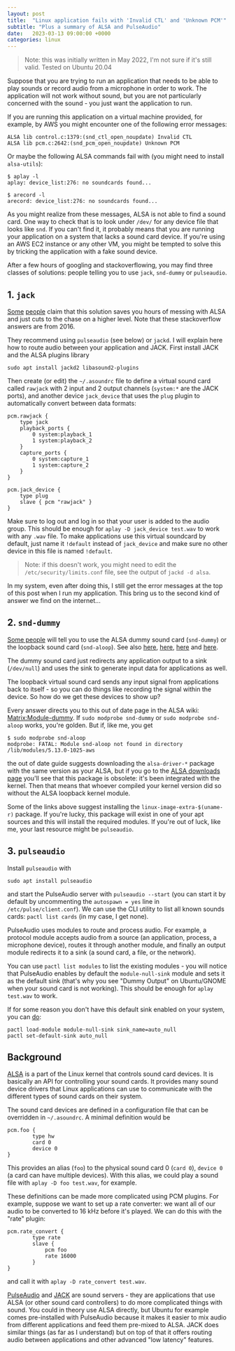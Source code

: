 ```yaml
---
layout: post
title:  "Linux application fails with 'Invalid CTL' and 'Unknown PCM'"
subtitle: "Plus a summary of ALSA and PulseAudio"
date:   2023-03-13 09:00:00 +0000
categories: linux
---
```

> Note: this was initially written in May 2022, I'm not sure if it's still valid.
> Tested on Ubuntu 20.04

Suppose that you are trying to run an application that needs to be able to play sounds or record audio from a microphone in order to work. The application will not work without sound, but you are not particularly concerned with the sound - you just want the application to run.

If you are running this application on a virtual machine provided, for example, by AWS you might encounter one of the following error messages:

```
ALSA lib control.c:1379:(snd_ctl_open_noupdate) Invalid CTL
ALSA lib pcm.c:2642:(snd_pcm_open_noupdate) Unknown PCM
```

Or maybe the following ALSA commands fail with (you might need to install `alsa-utils`):

```
$ aplay -l
aplay: device_list:276: no soundcards found...
```

```
$ arecord -l
arecord: device_list:276: no soundcards found...
```

As you might realize from these messages, ALSA is not able to find a sound card. One way to check that is to look under `/dev/` for any device file that looks like `snd`. If you can't find it, it probably means that you are running your application on a system that lacks a sound card device. If you're using an AWS EC2 instance or any other VM, you might be tempted to solve this by tricking the application with a fake sound device.

After a few hours of googling and stackoverflowing, you may find three classes of solutions: people telling you to use `jack`, `snd-dummy` or `pulseaudio`.

## 1. `jack`

[Some](https://stackoverflow.com/questions/66213114/creating-a-virtual-sound-card-on-an-ec2) [people](https://stackoverflow.com/questions/40061291/linux-without-hardware-soundcard-capture-audio-playback-and-record-it-to-fil) claim that this solution saves you hours of messing with ALSA and just cuts to the chase on a higher level. Note that these stackoverflow answers are from 2016.

They recommend using `pulseaudio` (see below) or `jackd`. I will explain here how to route audio between your application and JACK. First install JACK and the ALSA plugins library

```
sudo apt install jackd2 libasound2-plugins
```

Then create (or edit) the `~/.asoundrc` file to define a virtual sound card called `rawjack` with 2 input and 2 output channels (`system:*` are the JACK ports), and another device `jack_device` that uses the `plug` plugin to automatically convert between data formats:

```
pcm.rawjack {
    type jack
    playback_ports {
        0 system:playback_1
        1 system:playback_2
    }
    capture_ports {
        0 system:capture_1
        1 system:capture_2
    }
}

pcm.jack_device {
    type plug
    slave { pcm "rawjack" }
}
```

Make sure to log out and log in so that your user is added to the audio group. This should be enough for `aplay -D jack_device test.wav` to work with any `.wav` file. To make applications use this virtual soundcard by default, just name it `!default` instead of `jack_device` and make sure no other device in this file is named `!default`.

> Note: if this doesn't work, you might need to edit the `/etc/security/limits.conf` file, see the output of `jackd -d alsa`.

In my system, even after doing this, I still get the error messages at the top of this post when I run my application. This bring us to the second kind of answer we find on the internet...

## 2. `snd-dummy`

[Some people](https://groups.google.com/g/ec2ubuntu/c/gyaom4lTwBw) will tell you to use the ALSA dummy sound card (`snd-dummy`) or the loopback sound card (`snd-aloop`). See also [here](https://superuser.com/questions/344760/how-to-create-a-dummy-sound-card-device-in-linux-server), [here](https://stackoverflow.com/questions/44032488/dummy-soundcard-for-amazon-linux-server), [here](https://ubuntuforums.org/showthread.php?t=2385473) and [here](https://www.reddit.com/r/linux4noobs/comments/2m77g1/help_a_noob_create_a_dummy_sound_card_driver/).

The dummy sound card just redirects any application output to a sink (`/dev/null`) and uses the sink to generate input data for applications as well.

The loopback virtual sound card sends any input signal from applications back to itself - so you can do things like recording the signal within the device. So how do we get these devices to show up?

Every answer directs you to this out of date page in the ALSA wiki: [Matrix:Module-dummy](https://www.alsa-project.org/main/index.php/Matrix:Module-dummy). If `sudo modprobe snd-dummy` or `sudo modprobe snd-aloop` works, you're golden. But if, like me, you get

```
$ sudo modprobe snd-aloop
modprobe: FATAL: Module snd-aloop not found in directory /lib/modules/5.13.0-1025-aws
```

the out of date guide suggests downloading the `alsa-driver-*` package with the same version as your ALSA, but if you go to the [ALSA downloads page](https://www.alsa-project.org/wiki/Download) you'll see that this package is obsolete: it's been integrated with the kernel. Then that means that whoever compiled your kernel version did so without the ALSA loopback kernel module.

Some of the links above suggest installing the `linux-image-extra-$(uname-r)` package. If you're lucky, this package will exist in one of your apt sources and this will install the required modules. If you're out of luck, like me, your last resource might be `pulseaudio`.

## 3. `pulseaudio`

Install `pulseaudio` with 

```
sudo apt install pulseaudio
```

and start the PulseAudio server with `pulseaudio --start` (you can start it by default by uncommenting the `autospawn = yes` line in `/etc/pulse/client.conf`). We can use the CLI utility to list all known sounds cards: `pactl list cards` (in my case, I get none).

PulseAudio uses modules to route and process audio. For example, a protocol module accepts audio from a source (an application, process, a microphone device), routes it through another module, and finally an output module redirects it to a sink (a sound card, a file, or the network).

You can use `pactl list modules` to list the existing modules - you will notice that PulseAudio enables by default the `module-null-sink` module and sets it as the default sink (that's why you see "Dummy Output" on Ubuntu/GNOME when your sound card is not working). This should be enough for `aplay test.wav` to work.

If for some reason you don't have this default sink enabled on your system, you can [do](https://stackoverflow.com/questions/49545647/programmatic-alsa-loopback):

```
pactl load-module module-null-sink sink_name=auto_null
pactl set-default-sink auto_null
```

## Background

[ALSA](https://www.alsa-project.org/wiki/Main_Page) is a part of the Linux kernel that controls sound card devices. It is basically an API for controlling your sound cards. It provides many sound device drivers that Linux applications can use to communicate with the different types of sound cards on their system.

The sound card devices are defined in a configuration file that can be overridden in `~/.asoundrc`. A minimal definition would be

```
pcm.foo {
        type hw
        card 0
        device 0
}
```

This provides an alias (`foo`) to the physical sound card 0 (`card 0`), `device 0` (a card can have multiple devices). With this alias, we could play a sound file with `aplay -D foo test.wav`, for example.

These definitions can be made more complicated using PCM plugins. For example, suppose we want to set up a rate converter: we want all of our audio to be converted to 16 kHz before it's played. We can do this with the "rate" plugin:

```
pcm.rate_convert {
        type rate
        slave {
            pcm foo
            rate 16000
        }
}
```

and call it with `aplay -D rate_convert test.wav`.

[PulseAudio](https://www.freedesktop.org/wiki/Software/PulseAudio/) and [JACK](https://jackaudio/) are sound servers - they are applications that use ALSA (or other sound card controllers) to do more complicated things with sound. You could in theory use ALSA directly, but Ubuntu for example comes pre-installed with PulseAudio because it makes it easier to mix audio from different applications and feed them pre-mixed to ALSA. JACK does similar things (as far as I understand) but on top of that it offers routing audio between applications and other advanced "low latency" features.
